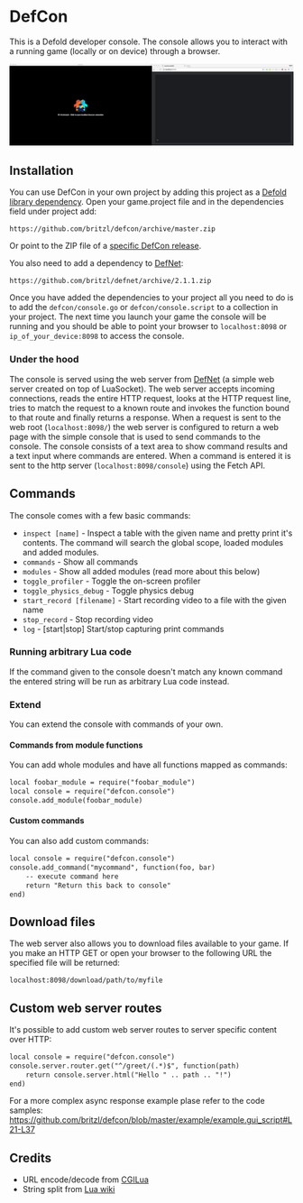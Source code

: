 # DefCon
This is a Defold developer console. The console allows you to interact with a running game (locally or on device) through a browser.

![docs/console.gif](docs/console.gif)


## Installation
You can use DefCon in your own project by adding this project as a [Defold library dependency](http://www.defold.com/manuals/libraries/). Open your game.project file and in the dependencies field under project add:

	https://github.com/britzl/defcon/archive/master.zip

Or point to the ZIP file of a [specific DefCon release](https://github.com/britzl/defcon/releases).

You also need to add a dependency to [DefNet](https://github.com/britzl/defnet):

	https://github.com/britzl/defnet/archive/2.1.1.zip

Once you have added the dependencies to your project all you need to do is to add the `defcon/console.go` or `defcon/console.script` to a collection in your project. The next time you launch your game the console will be running and you should be able to point your browser to `localhost:8098` or `ip_of_your_device:8098` to access the console.

### Under the hood
The console is served using the web server from [DefNet](https://github.com/britzl/defnet/blob/master/defnet/http_server.lua) (a simple web server created on top of LuaSocket). The web server accepts incoming connections, reads the entire HTTP request, looks at the HTTP request line, tries to match the request to a known route and invokes the function bound to that route and finally returns a response. When a request is sent to the web root (`localhost:8098/`) the web server is configured to return a web page with the simple console that is used to send commands to the console. The console consists of a text area to show command results and a text input where commands are entered. When a command is entered it is sent to the http server (`localhost:8098/console`) using the Fetch API.

## Commands
The console comes with a few basic commands:

* `inspect [name]` - Inspect a table with the given name and pretty print it's contents. The command will search the global scope, loaded modules and added modules.
* `commands` - Show all commands
* `modules` - Show all added modules (read more about this below)
* `toggle_profiler` - Toggle the on-screen profiler
* `toggle_physics_debug` - Toggle physics debug
* `start_record [filename]` - Start recording video to a file with the given name
* `stop_record` - Stop recording video
* `log` - [start|stop] Start/stop capturing print commands

### Running arbitrary Lua code
If the command given to the console doesn't match any known command the entered string will be run as arbitrary Lua code instead.

### Extend
You can extend the console with commands of your own.

#### Commands from module functions
You can add whole modules and have all functions mapped as commands:

	local foobar_module = require("foobar_module")
	local console = require("defcon.console")
	console.add_module(foobar_module)

#### Custom commands
You can also add custom commands:

	local console = require("defcon.console")
	console.add_command("mycommand", function(foo, bar)
		-- execute command here
		return "Return this back to console"
	end)

## Download files
The web server also allows you to download files available to your game. If you make an HTTP GET or open your browser to the following URL the specified file will be returned:

	localhost:8098/download/path/to/myfile

## Custom web server routes
It's possible to add custom web server routes to server specific content over HTTP:

	local console = require("defcon.console")
	console.server.router.get("^/greet/(.*)$", function(path)
		return console.server.html("Hello " .. path .. "!")
	end)

For a more complex async response example plase refer to the code samples: https://github.com/britzl/defcon/blob/master/example/example.gui_script#L21-L37

## Credits
* URL encode/decode from [CGILua](https://github.com/keplerproject/cgilua/blob/master/src/cgilua/urlcode.lua)
* String split from [Lua wiki](http://lua-users.org/wiki/SplitJoin)
